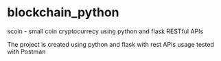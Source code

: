 # blockchain_python
scoin - small coin cryptocurrecy using python and flask RESTful APIs

The project is created using python and flask with rest APIs usage tested with Postman
